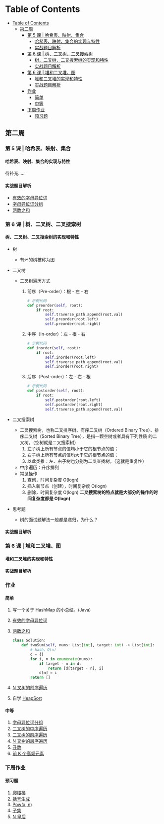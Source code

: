 # Table of Contents

- [Table of Contents](#table-of-contents)
  - [第二周](#第二周)
    - [第 5 课 | 哈希表、映射、集合](#第-5-课--哈希表映射集合)
      - [哈希表、映射、集合的实现与特性](#哈希表映射集合的实现与特性)
      - [实战题目解析](#实战题目解析)
    - [第 6 课 | 树、二叉树、二叉搜索树](#第-6-课--树二叉树二叉搜索树)
      - [树、二叉树、二叉搜索树的实现和特性](#树二叉树二叉搜索树的实现和特性)
      - [实战题目解析](#实战题目解析-1)
    - [第 6 课 | 堆和二叉堆、图](#第-6-课--堆和二叉堆图)
      - [堆和二叉堆的实现和特性](#堆和二叉堆的实现和特性)
      - [实战题目解析](#实战题目解析-2)
    - [作业](#作业)
      - [简单](#简单)
      - [中等](#中等)
    - [下周作业](#下周作业)
      - [预习题](#预习题)

## 第二周

### 第 5 课 | 哈希表、映射、集合

#### 哈希表、映射、集合的实现与特性

待补充.....

#### 实战题目解析

- [有效的字母异位词](https://leetcode-cn.com/problems/valid-anagram/description/)
- [字母异位词分组](https://leetcode-cn.com/problems/group-anagrams/)
- [两数之和](https://leetcode-cn.com/problems/two-sum/description/)

### 第 6 课 | 树、二叉树、二叉搜索树

#### 树、二叉树、二叉搜索树的实现和特性

- 树
  - 有环的树被称为图
- 二叉树
  - 二叉树遍历方式
    1. 前序（Pre-order）：根 - 左 - 右

        ```python
        # 示例代码
        def preorder(self, root):
            if root:
                self.traverse_path.append(root.val)
                self.preorder(root.left)
                self.preorder(root.right)
        ```

    2. 中序（In-order）：左 - 根 - 右

        ```python
        # 示例代码
        def inorder(self, root):
            if root:
                self.inorder(root.left)
                self.traverse_path.append(root.val)
                self.inorder(root.right)
        ```

    3. 后序（Post-order）：左 - 右 - 根

        ```python
        # 示例代码
        def postorder(self, root):
            if root:
                self.postorder(root.left)
                self.postorder(root.right)
                self.traverse_path.append(root.val)
        ```

- 二叉搜索树
  - 二叉搜索树，也称二叉排序树、有序二叉树（Ordered Binary Tree）、排序二叉树（Sorted Binary Tree），是指一颗空树或者具有下列性质 的二叉树。（空树就是二叉搜索树）
    1. 左子树上所有节点的值均小于它的根节点的值；
    2. 右子树上所有节点的值均大于它的根节点的值；
    3. 以此类推：左、右子树也分别为二叉查找树。（这就是重复性）
  - 中序遍历：升序排列
  - 常见操作
    1. 查询，时间复杂度 O(logn)
    2. 插入新节点（创建），时间复杂度 O(logn)
    3. 删除，时间复杂度 O(logn)
   **二叉搜索树的特点就是大部分的操作的时间复杂度都是 O(logn)**
- 思考题
  - 树的面试题解法一般都是递归，为什么？

#### 实战题目解析

### 第 6 课 | 堆和二叉堆、图

#### 堆和二叉堆的实现和特性

#### 实战题目解析

### 作业

#### 简单

1. 写一个关于 HashMap 的小总结。(Java)
2. [有效的字母异位词](https://leetcode-cn.com/problems/valid-anagram/description/)
3. [两数之和](https://leetcode-cn.com/problems/two-sum/description/)

    ```py
    class Solution:
        def twoSum(self, nums: List[int], target: int) -> List[int]:
            # hash，O(n)
            d = {}
            for i, n in enumerate(nums):
                if target - n in d:
                    return [d[target - n], i]
                d[n] = i
            return []
    ```

4. [N 叉树的前序遍历](https://leetcode-cn.com/problems/n-ary-tree-preorder-traversal/description/)
5. 自学 [HeapSort](https://www.geeksforgeeks.org/heap-sort/)

#### 中等

1. [字母异位词分组](https://leetcode-cn.com/problems/group-anagrams/)
2. [二叉树的中序遍历](https://leetcode-cn.com/problems/binary-tree-inorder-traversal/)
3. [二叉树的前序遍历](https://leetcode-cn.com/problems/binary-tree-preorder-traversal/)
4. [N 叉树的层序遍历](https://leetcode-cn.com/problems/n-ary-tree-level-order-traversal/)
5. [丑数](https://leetcode-cn.com/problems/chou-shu-lcof/)
6. [前 K 个高频元素](https://leetcode-cn.com/problems/top-k-frequent-elements/)

### 下周作业

#### 预习题

1. [爬楼梯](https://leetcode-cn.com/problems/climbing-stairs/)
2. [括号生成](https://leetcode-cn.com/problems/generate-parentheses/)
3. [Pow(x, n)](https://leetcode-cn.com/problems/powx-n/)
4. [子集](https://leetcode-cn.com/problems/subsets/)
5. [N 皇后](https://leetcode-cn.com/problems/n-queens/)
